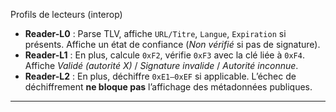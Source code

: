 Profils de lecteurs (interop)

- **Reader-L0** : Parse TLV, affiche `URL/Titre`, `Langue`, `Expiration` si présents. Affiche un état de confiance (*Non vérifié* si pas de signature).
- **Reader-L1** : En plus, calcule `0xF2`, vérifie `0xF3` avec la clé liée à `0xF4`. Affiche *Validé (autorité X)* / *Signature invalide* / *Autorité inconnue*.
- **Reader-L2** : En plus, déchiffre `0xE1–0xEF` si applicable. L’échec de déchiffrement **ne bloque pas** l’affichage des métadonnées publiques.

---